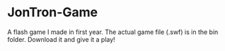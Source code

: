 # JonTron-Game
A flash game I made in first year.
The actual game file (.swf) is in the bin folder. Download it and give it a play!
